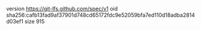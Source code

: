 version https://git-lfs.github.com/spec/v1
oid sha256:cafb13fad9af37901d748cd65172fdc9e52059bfa7ed110d18adba2814d03ef1
size 915
